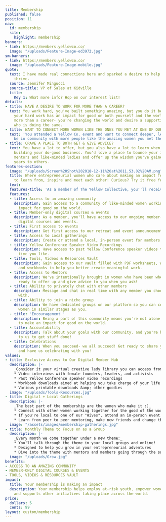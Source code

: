 ```yaml
---
title: Membership
published: false
position: 11
nav:
  id: membership
  site:
    highlight: membership
banners:
- link: https://members.yellowco.co/
  image: "/uploads/Feature-Image-ed3972.jpg"
sm-banners:
- link: https://members.yellowco.co/
  image: "/uploads/Feature-Image-mobile.jpg"
quote:
  text: I have made real connections here and sparked a desire to help other women
    thrive.
  source: Jennifer Mingucci
  source-title: VP of Sales at Kidville
  title:
    Key 1: What more info? Hop on our interest list!
details:
- title: HAVE A DESIRE TO WORK FOR MORE THAN A CAREER?
  text: You work hard, you've built something amazing, but you do it because you know
    your hard work has an impact for good on both yourself and the world. You're building
    more than a career- you're changing the world and desire a supportive community
    who is doing the same.
- title: WANT TO CONNECT MORE WOMEN LIKE THE ONES YOU MET AT ONE OF OUR EVENTS?
  text: 'You attended a Yellow Co. event and want to connect deeper, learn with and
    be in community with more people like the amazing women you met there. '
- title: CRAVE A PLACE TO BOTH GET & GIVE ADVICE?
  text: You have a lot to offer, but you also have a lot to learn when it comes to
    building your do-good business. You'd love a place to bounce your ideas off of
    mentors and like-minded ladies and offer up the wisdom you've gained over the
    years to others.
features-section:
  image: "/uploads/Screen%20Shot%202018-12-11%20at%2011.53.02%20AM.png"
  title: Where entrepreneurial women who care about making an impact for good gather
    to learn from, inspire and meet each other! Curious? Try it free for 7 days.
  text: 
  features-title: 'As a member of The Yellow Collective, you''ll receive:'
  features:
  - title: Access to an amazing community
    description: Gain access to a community of like-minded women working to make an
      impact for good on the world.
  - title: Member-only digital courses & events
    description: As a member, you'll have access to our ongoing member-only interactive
      digital courses and events.
  - title: First access to events
    description: Get first access to our retreat and event announcements.
  - title: Access to Local gatherings
    description: Create or attend a local, in-person event for members in your area.
  - title: Yellow Conference Speaker Video Recordings
    description: Have access to past Yellow Conference speaker videos to watch any
      time you like.
  - title: Tools, Videos & Resources Vault
    description: Gain access to our vault filled with PDF worksheets, webcast interviews,
      and workbooks to help you better create meaningful work.
  - title: Access to Mentors
    description: We've intentionally brought in women who have been where you've been,
      ready to offer up and give advice to you when you ask!
  - title: Ability to privately chat with other members
    description: Message and chat in real time with any member you choose to connect
      with.
  - title: Ability to join a niche group
    description: We have dedicated groups on our platform so you can connect with
      women in similar stages as you.
  - title: 'Encouragement '
    description: Being a part of this community means you're not alone in your desire
      to make an impact for good on the world.
  - title: Accountability
    description: Talk about your goals with our community, and you're held accountable
      to us to get stuff done!
  - title: Celebrations
    description: When you succeed- we all succeed! Get ready to share your celebrations
      and have us celebrating with you!
values:
- title: Exclusive Access to Our Digital Member Hub
  description: |-
    _Consider it your virtual creative lady library you can access from anywhere:_
    * Video interviews with female founders, leaders, and activists
    * Past Yellow Conference speaker video recordings
    * Workbook downloads aimed at helping you take charge of your life and move forward with impact
    * Various printable downloads &amp; other goodies
  image: "/uploads/Tools-Resources.jpg"
- title: Digital + Local Gatherings
  description: |-
    _The best part of the membership are the women who make it :)_
    * Connect with other women working together for the good of the world
    * If you're local to one of our "Hives", attend an in-person event. If you're not local, attend one of our many digital events!
    * Learn from peer to peer mentoring, make new friends and change the world together!
  image: "/assets/images/membership-gatherings.jpg"
- title: Monthly Theme to Focus on as a Group
  description: |-
    _Every month we come together under a new theme:_
    * You'll talk through the theme in your local groups and online!
    * Designed to help you grow in your entrepreneurial adventures
    * Dive into the theme with mentors and members going through the same content
  image: "/uploads/Grow.jpg"
benefits:
- ACCESS TO AN AMAZING COMMUNITY
- MEMBER-ONLY DIGITAL COURSES & EVENTS
- TOOLS, VIDEOS & RESOURCES VAULT
impact:
  title: Your membership is making an impact
  description: Your membership helps employ at-risk youth, empower women globally,
    and supports other initiatives taking place across the world.
price:
  dollars: 5
  cents: 99
layout: custom/membership
---
```


